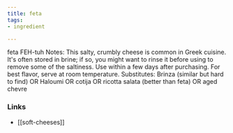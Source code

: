 ```yaml
---
title: feta
tags:
- ingredient

---
```

feta FEH-tuh Notes: This salty, crumbly cheese is common in Greek cuisine. It's often stored in brine; if so, you might want to rinse it before using to remove some of the saltiness. Use within a few days after purchasing. For best flavor, serve at room temperature. Substitutes: Brinza (similar but hard to find) OR Haloumi OR cotija OR ricotta salata (better than feta) OR aged chevre

### Links

* [[soft-cheeses]]
